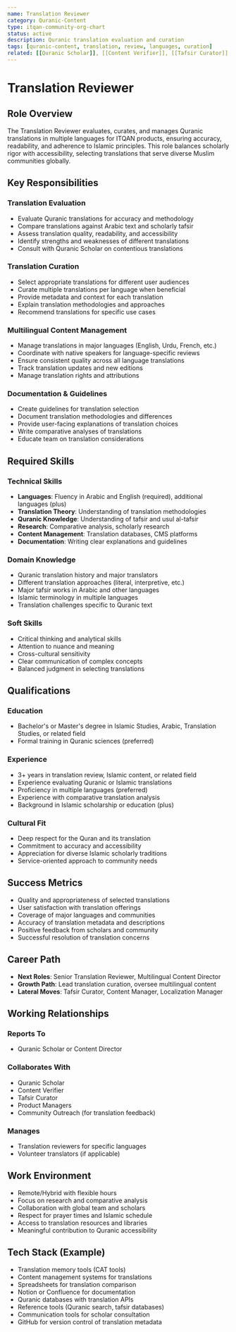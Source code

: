 ```yaml
---
name: Translation Reviewer
category: Quranic-Content
type: itqan-community-org-chart
status: active
description: Quranic translation evaluation and curation
tags: [quranic-content, translation, review, languages, curation]
related: [[Quranic Scholar]], [[Content Verifier]], [[Tafsir Curator]]
---
```


# Translation Reviewer

## Role Overview
The Translation Reviewer evaluates, curates, and manages Quranic translations in multiple languages for ITQAN products, ensuring accuracy, readability, and adherence to Islamic principles. This role balances scholarly rigor with accessibility, selecting translations that serve diverse Muslim communities globally.

## Key Responsibilities

### Translation Evaluation
- Evaluate Quranic translations for accuracy and methodology
- Compare translations against Arabic text and scholarly tafsir
- Assess translation quality, readability, and accessibility
- Identify strengths and weaknesses of different translations
- Consult with Quranic Scholar on contentious translations

### Translation Curation
- Select appropriate translations for different user audiences
- Curate multiple translations per language when beneficial
- Provide metadata and context for each translation
- Explain translation methodologies and approaches
- Recommend translations for specific use cases

### Multilingual Content Management
- Manage translations in major languages (English, Urdu, French, etc.)
- Coordinate with native speakers for language-specific reviews
- Ensure consistent quality across all language translations
- Track translation updates and new editions
- Manage translation rights and attributions

### Documentation & Guidelines
- Create guidelines for translation selection
- Document translation methodologies and differences
- Provide user-facing explanations of translation choices
- Write comparative analyses of translations
- Educate team on translation considerations

## Required Skills

### Technical Skills
- **Languages**: Fluency in Arabic and English (required), additional languages (plus)
- **Translation Theory**: Understanding of translation methodologies
- **Quranic Knowledge**: Understanding of tafsir and usul al-tafsir
- **Research**: Comparative analysis, scholarly research
- **Content Management**: Translation databases, CMS platforms
- **Documentation**: Writing clear explanations and guidelines

### Domain Knowledge
- Quranic translation history and major translators
- Different translation approaches (literal, interpretive, etc.)
- Major tafsir works in Arabic and other languages
- Islamic terminology in multiple languages
- Translation challenges specific to Quranic text

### Soft Skills
- Critical thinking and analytical skills
- Attention to nuance and meaning
- Cross-cultural sensitivity
- Clear communication of complex concepts
- Balanced judgment in selecting translations

## Qualifications

### Education
- Bachelor's or Master's degree in Islamic Studies, Arabic, Translation Studies, or related field
- Formal training in Quranic sciences (preferred)

### Experience
- 3+ years in translation review, Islamic content, or related field
- Experience evaluating Quranic or Islamic translations
- Proficiency in multiple languages (preferred)
- Experience with comparative translation analysis
- Background in Islamic scholarship or education (plus)

### Cultural Fit
- Deep respect for the Quran and its translation
- Commitment to accuracy and accessibility
- Appreciation for diverse Islamic scholarly traditions
- Service-oriented approach to community needs

## Success Metrics
- Quality and appropriateness of selected translations
- User satisfaction with translation offerings
- Coverage of major languages and communities
- Accuracy of translation metadata and descriptions
- Positive feedback from scholars and community
- Successful resolution of translation concerns

## Career Path
- **Next Roles**: Senior Translation Reviewer, Multilingual Content Director
- **Growth Path**: Lead translation curation, oversee multilingual content
- **Lateral Moves**: Tafsir Curator, Content Manager, Localization Manager

## Working Relationships

### Reports To
- Quranic Scholar or Content Director

### Collaborates With
- Quranic Scholar
- Content Verifier
- Tafsir Curator
- Product Managers
- Community Outreach (for translation feedback)

### Manages
- Translation reviewers for specific languages
- Volunteer translators (if applicable)

## Work Environment
- Remote/Hybrid with flexible hours
- Focus on research and comparative analysis
- Collaboration with global team and scholars
- Respect for prayer times and Islamic schedule
- Access to translation resources and libraries
- Meaningful contribution to Quranic accessibility

## Tech Stack (Example)
- Translation memory tools (CAT tools)
- Content management systems for translations
- Spreadsheets for translation comparison
- Notion or Confluence for documentation
- Quranic databases with translation APIs
- Reference tools (Quranic search, tafsir databases)
- Communication tools for scholar consultation
- GitHub for version control of translation metadata